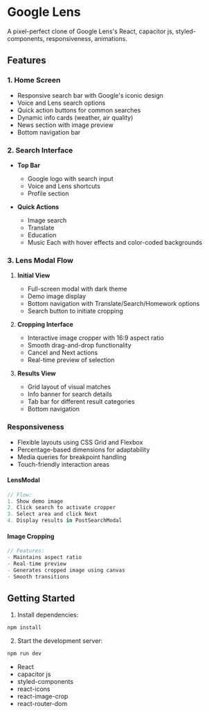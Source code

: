 # Google Lens
A pixel-perfect clone of Google Lens's React, capacitor js, styled-components, responsiveness, animations.

## Features

### 1. Home Screen
- Responsive search bar with Google's iconic design
- Voice and Lens search options
- Quick action buttons for common searches
- Dynamic info cards (weather, air quality)
- News section with image preview
- Bottom navigation bar

### 2. Search Interface
- **Top Bar**
  - Google logo with search input
  - Voice and Lens shortcuts
  - Profile section

- **Quick Actions**
  - Image search
  - Translate
  - Education
  - Music
  Each with hover effects and color-coded backgrounds

### 3. Lens Modal Flow
1. **Initial View**
   - Full-screen modal with dark theme
   - Demo image display
   - Bottom navigation with Translate/Search/Homework options
   - Search button to initiate cropping

2. **Cropping Interface**
   - Interactive image cropper with 16:9 aspect ratio
   - Smooth drag-and-drop functionality
   - Cancel and Next actions
   - Real-time preview of selection

3. **Results View**
   - Grid layout of visual matches
   - Info banner for search details
   - Tab bar for different result categories
   - Bottom navigation

### Responsiveness
- Flexible layouts using CSS Grid and Flexbox
- Percentage-based dimensions for adaptability
- Media queries for breakpoint handling
- Touch-friendly interaction areas

#### LensModal
```jsx
// Flow:
1. Show demo image
2. Click search to activate cropper
3. Select area and click Next
4. Display results in PostSearchModal
```

#### Image Cropping
```jsx
// Features:
- Maintains aspect ratio
- Real-time preview
- Generates cropped image using canvas
- Smooth transitions
```

## Getting Started

1. Install dependencies:
```bash
npm install
```

2. Start the development server:
```bash
npm run dev
```

- React
- capacitor js
- styled-components
- react-icons
- react-image-crop
- react-router-dom
